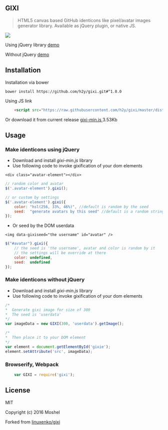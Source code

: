 ## GIXI

> HTML5 canvas based GitHub identicons like pixel/avatar images generator library. Available as jQuery plugin, or native JS.

<img src="https://raw.githubusercontent.com/h2y/gixi/master/examples/screenshot.png" align=center />

Using jQuery library [demo](https://github.com/h2y/gixi/blob/master/examples/jquery-example.html)

Without jQuery [demo](http://www.linuxenko.pro/showcase/gixi/no-jquery-example.html)

## Installation

Installation via bower

    bower install https://github.com/h2y/gixi.git#^1.0.0

Using JS link

```html
    <script src="https://raw.githubusercontent.com/h2y/gixi/master/dist/gixi-min.js"></script>
```

Or download it from current release [gixi-min.js ](https://raw.githubusercontent.com/h2y/gixi/master/dist/gixi-min.js) 3.53Kb

## Usage

### Make identicons using jQuery

-   Download and install _gixi-min.js_ library
-   Use following code to invoke gixification of your dom elements

`<div class="avatar-element"></div>`

```js
// random color and avatar
$('.avatar-element').gixi();

// or custom by settings
$('.avatar-element').gixi({
    color: "hsl(256, 33%, 46%)", //default is random by the seed
    seed:  "generate avatars by this seed" //default is a random string
});
```

-   Or seed by the DOM userdata

`<img data-gixiseed="the username" id="avatar" />`

```js
$("#avatar").gixi({
    // the seed is 'the username', avatar and color is random by it
    // the settings will be override at there
    color: undefined,
    seed:  undefined
});
```

### Make identicons without jQuery

-   Download and install _gixi-min.js_ library
-   Use following code to invoke gixification of your dom elements

```js
/*
*  Generate gixi image for size of 300
*  The seed is 'userdata'
*/
var imageData = new GIXI(300, 'userdata').getImage();

/*
*  Then place it to your DOM element
*/
var element = document.getElementById('gixie');
element.setAttribute('src', imageData);
```

### Browserify, Webpack

```js
    var GIXI = require('gixi');
```

## License

MIT

Copyright (c) 2016 Moshel

Forked from [linuxenko/gixi](https://github.com/linuxenko/gixi)
